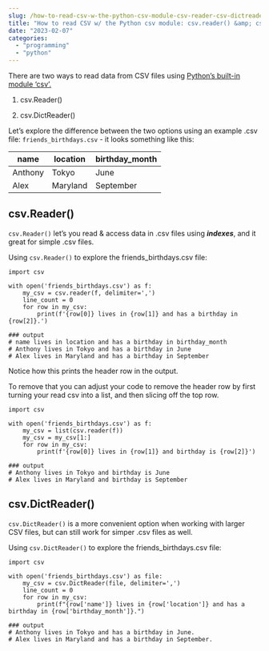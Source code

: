 ```yaml
---
slug: /how-to-read-csv-w-the-python-csv-module-csv-reader-csv-dictreader/
title: "How to read CSV w/ the Python csv module: csv.reader() &amp; csv.DictReader()"
date: "2023-02-07"
categories: 
  - "programming"
  - "python"
---
```


There are two ways to read data from CSV files using [Python’s built-in module ‘csv’.](https://docs.python.org/3/library/csv.html)

1. csv.Reader()

3. csv.DictReader()

Let’s explore the difference between the two options using an example .csv file: `friends_birthdays.csv` - it looks something like this:

| name | location | birthday\_month |
| --- | --- | --- |
| Anthony | Tokyo | June |
| Alex | Maryland | September |

## csv.Reader()

`csv.Reader()` let’s you read & access data in .csv files using _**indexes**_, and it great for simple .csv files.

Using `csv.Reader()` to explore the friends\_birthdays.csv file:

```
import csv

with open('friends_birthdays.csv') as f:
    my_csv = csv.reader(f, delimiter=',')
    line_count = 0
    for row in my_csv:
        print(f'{row[0]} lives in {row[1]} and has a birthday in {row[2]}.')

### output
# name lives in location and has a birthday in birthday_month
# Anthony lives in Tokyo and has a birthday in June
# Alex lives in Maryland and has a birthday in September
```

Notice how this prints the header row in the output.

To remove that you can adjust your code to remove the header row by first turning your read csv into a list, and then slicing off the top row.

```
import csv

with open('friends_birthdays.csv') as f:
    my_csv = list(csv.reader(f))
    my_csv = my_csv[1:]
    for row in my_csv:
        print(f'{row[0]} lives in {row[1]} and birthday is {row[2]}')

### output
# Anthony lives in Tokyo and birthday is June
# Alex lives in Maryland and birthday is September
```

## csv.DictReader()

`csv.DictReader()` is a more convenient option when working with larger CSV files, but can still work for simper .csv files as well.

Using `csv.DictReader()` to explore the friends\_birthdays.csv file:

```
import csv

with open('friends_birthdays.csv') as file:
    my_csv = csv.DictReader(file, delimiter=',')
    line_count = 0
    for row in my_csv:
        print(f"{row['name']} lives in {row['location']} and has a birthday in {row['birthday_month']}.")

### output
# Anthony lives in Tokyo and has a birthday in June.
# Alex lives in Maryland and has a birthday in September.
```
